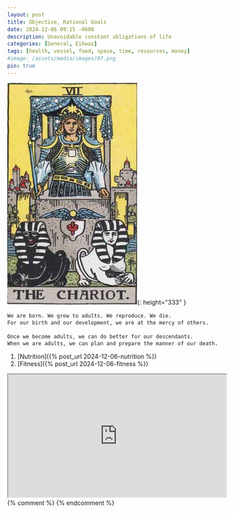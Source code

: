 ```yaml
---
layout: post
title: Objective, Rational Goals
date: 2024-12-06 09:15 -0600
description: Unavoidable constant obligations of life
categories: [General, Eihwaz]
tags: [health, vessel, food, space, time, resources, money]
#image: /assets/media/images/07.png
pin: true
---
```


![Desktop View](/assets/media/images/07.png){: height="333" }

```
We are born. We grow to adults. We reproduce. We die.
For our birth and our development, we are at the mercy of others.

Once we become adults, we can do better for our descendants.
When we are adults, we can plan and prepare the manner of our death.
```
1. [Nutrition]({% post_url 2024-12-06-nutrition %})
2. [Fitness]({% post_url 2024-12-06-fitness %})

<iframe id="odysee-iframe" style="width:100%; aspect-ratio:16 / 9;" src="https://odysee.com/$/embed/@mivel:f/suicideboys-omniman:9?r=7FQSqskDpqQ2GGj1ybZbywXaahZqbELU&signature=b69a8d982414b4b9860f06658529eb050228a62fadf6a36bc979bc0a111530d236c8d1821c9749fa9faa39660a57983f0a60d3d36679cf5e3f61bbb1a5c4198d&signature_ts=1733504971" allowfullscreen></iframe>
{% comment %}
{% endcomment %}
